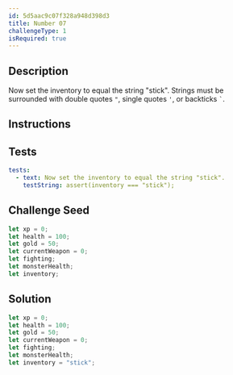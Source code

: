 ```yaml
---
id: 5d5aac9c07f328a948d398d3
title: Number 07
challengeType: 1
isRequired: true
---
```


## Description
<section id='description'>
Now set the inventory to equal the string "stick".
Strings must be surrounded with double quotes <code>"</code>, single quotes <code>'</code>, or backticks <code>`</code>.
</section>

## Instructions
<section id='instructions'>

</section>

## Tests
<section id='tests'>

```yml
tests:
  - text: Now set the inventory to equal the string "stick".
    testString: assert(inventory === "stick");

```

</section>

## Challenge Seed
<section id='challengeSeed'>

<div id='js-seed'>

```js
let xp = 0;
let health = 100;
let gold = 50;
let currentWeapon = 0;
let fighting;
let monsterHealth;
let inventory;
```

</div>


</section>

## Solution
<section id='solution'>


```js
let xp = 0;
let health = 100;
let gold = 50;
let currentWeapon = 0;
let fighting;
let monsterHealth;
let inventory = "stick";
```

</section>
